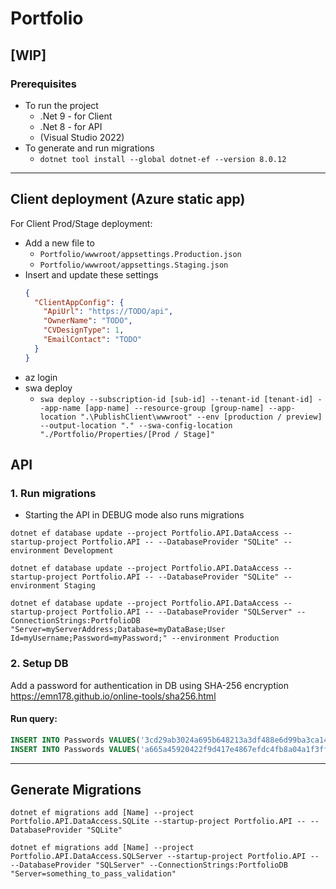 # Portfolio

## [WIP]

### Prerequisites
- To run the project
  - .Net 9 - for Client
  - .Net 8 - for API
  - (Visual Studio 2022)
- To generate and run migrations
  - `dotnet tool install --global dotnet-ef --version 8.0.12`

---

## Client deployment (Azure static app)
For Client Prod/Stage deployment:  
- Add a new file to
  - `Portfolio/wwwroot/appsettings.Production.json`
  - `Portfolio/wwwroot/appsettings.Staging.json`
- Insert and update these settings
  ```json
  {
    "ClientAppConfig": {
      "ApiUrl": "https://TODO/api",
      "OwnerName": "TODO",
      "CVDesignType": 1,
      "EmailContact": "TODO"
    }
  }
  ```
- az login
- swa deploy
  - `swa deploy --subscription-id [sub-id] --tenant-id [tenant-id] --app-name [app-name] --resource-group [group-name] --app-location ".\PublishClient\wwwroot" --env [production / preview] --output-location "." --swa-config-location "./Portfolio/Properties/[Prod / Stage]"`

## API
### 1. Run migrations
- Starting the API in DEBUG mode also runs migrations
```
dotnet ef database update --project Portfolio.API.DataAccess --startup-project Portfolio.API -- --DatabaseProvider "SQLite" --environment Development

dotnet ef database update --project Portfolio.API.DataAccess --startup-project Portfolio.API -- --DatabaseProvider "SQLite" --environment Staging

dotnet ef database update --project Portfolio.API.DataAccess --startup-project Portfolio.API -- --DatabaseProvider "SQLServer" --ConnectionStrings:PortfolioDB "Server=myServerAddress;Database=myDataBase;User Id=myUsername;Password=myPassword;" --environment Production
```

### 2. Setup DB
Add a password for authentication in DB using SHA-256 encryption  
https://emn178.github.io/online-tools/sha256.html  
#### Run query:
```SQL
INSERT INTO Passwords VALUES('3cd29ab3024a695b648213a3df488e6d99ba3ca1497b6a8bf4289c7692ca5f52'); --- Test#123
INSERT INTO Passwords VALUES('a665a45920422f9d417e4867efdc4fb8a04a1f3fff1fa07e998e86f7f7a27ae3'); --- 123
```

---

## Generate Migrations
```
dotnet ef migrations add [Name] --project Portfolio.API.DataAccess.SQLite --startup-project Portfolio.API -- --DatabaseProvider "SQLite"

dotnet ef migrations add [Name] --project Portfolio.API.DataAccess.SQLServer --startup-project Portfolio.API -- --DatabaseProvider "SQLServer" --ConnectionStrings:PortfolioDB "Server=something_to_pass_validation"
```
